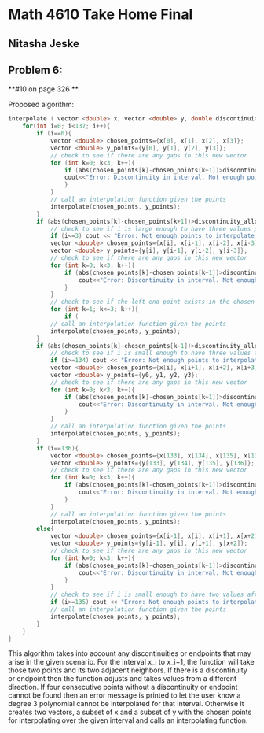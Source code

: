 # Math 4610 Take Home Final

## Nitasha Jeske

## Problem 6:

**#10 on page 326 **

Proposed algorithm:

```C++
interpolate ( vector <double> x, vector <double> y, double discontinuity_allowance){
    for(int i=0; i<137; i++){
        if (i==0){
            vector <double> chosen_points={x[0], x[1], x[2], x[3]};
            vector <double> y_points={y[0], y[1], y[2], y[3]};
            // check to see if there are any gaps in this new vector
            for (int k=0; k<3; k++){
                if (abs(chosen_points[k]-chosen_points[k+1])>discontinuity_allowance){
                cout<<"Error: Discontinuity in interval. Not enough points to interpolate interval." << endl;
                }
            }
            // call an interpolation function given the points
            interpolate(chosen_points, y_points);
        }
        if (abs(chosen_points[k]-chosen_points[k+1])>discontinuity_allowance){
            // check to see if i is large enough to have three values prior to it
            if (i<=3) cout << "Error: Not enough points to interpolate interval." << endl;
            vector <double> chosen_points={x[i], x[i-1], x[i-2], x[i-3]};
            vector <double> y_points={y[i], y[i-1], y[i-2], y[i-3]};
            // check to see if there are any gaps in this new vector
            for (int k=0; k<3; k++){
                if (abs(chosen_points[k]-chosen_points[k+1])>discontinuity_allowance){
                    cout<<"Error: Discontinuity in interval. Not enough points to interpolate interval." << endl;
                }
            }
            // check to see if the left end point exists in the chosen points
            for (int k=1; k<=3; k++){
                if (
            // call an interpolation function given the points
            interpolate(chosen_points, y_points);
        }
        if (abs(chosen_points[k]-chosen_points[k-1])>discontinuity_allowance){
            // check to see if i is small enough to have three values after it
            if (i>=134) cout << "Error: Not enough points to interpolate interval." << endl;
            vector <double> chosen_points={x[i], x[i+1], x[i+2], x[i+3]};
            vector <double> y_points={y0, y1, y2, y3};
            // check to see if there are any gaps in this new vector
            for (int k=0; k<3; k++){
                if (abs(chosen_points[k]-chosen_points[k+1])>discontinuity_allowance){
                    cout<<"Error: Discontinuity in interval. Not enough points to interpolate interval." << endl;
                }
            }
            // call an interpolation function given the points
            interpolate(chosen_points, y_points);
        }
        if (i==136){
            vector <double> chosen_points={x[133], x[134], x[135], x[136]};
            vector <double> y_points={y[133], y[134], y[135], y[136]};
            // check to see if there are any gaps in this new vector
            for (int k=0; k<3; k++){
                if (abs(chosen_points[k]-chosen_points[k+1])>discontinuity_allowance){
                    cout<<"Error: Discontinuity in interval. Not enough points to interpolate interval." << endl;
                }
            }
            // call an interpolation function given the points
            interpolate(chosen_points, y_points);
        else{
            vector <double> chosen_points={x[i-1], x[i], x[i+1], x[x+2]};
            vector <double> y_points={y[i-1], y[i], y[i+1], y[x+2]};
            // check to see if there are any gaps in this new vector
            for (int k=0; k<3; k++){
                if (abs(chosen_points[k]-chosen_points[k+1])>discontinuity_allowance){
                    cout<<"Error: Discontinuity in interval. Not enough points to interpolate interval." << endl;
                }
            }
            // check to see if i is small enough to have two values after it
            if (i>=135) cout << "Error: Not enough points to interpolate interval." << endl;
            // call an interpolation function given the points
            interpolate(chosen_points, y_points);
        }
    }
}
```
This algorithm takes into account any discontinuities or endpoints that may arise in the given scenario. For the interval x_i to x_i+1, the function will take those two points and its two adjacent neighbors. If there is a discontinuity or endpoint then the function adjusts and takes values from a different direction. If four consecutive points without a discontinuity or endpoint cannot be found then an error message is printed to let the user know a degree 3 polynomial cannot be interpolated for that interval. Otherwise it creates two vectors, a subset of x and a subset of y with the chosen points for interpolating over the given interval and calls an interpolating function. 
